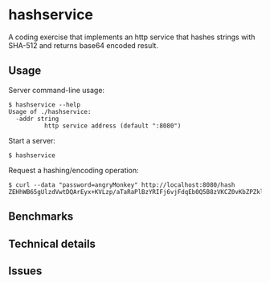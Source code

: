 # hashservice

A coding exercise that implements an http service that hashes strings with SHA-512 and returns base64 encoded result.

## Usage

Server command-line usage:

```
$ hashservice --help
Usage of ./hashservice:
  -addr string
          http service address (default ":8080")
```

Start a server:
```
$ hashservice
```

Request a hashing/encoding operation:
```
$ curl --data "password=angryMonkey" http://localhost:8080/hash
ZEHhWB65gUlzdVwtDQArEyx+KVLzp/aTaRaPlBzYRIFj6vjFdqEb0Q5B8zVKCZ0vKbZPZklJz0Fd7su2A+gf7Q==
```

## Benchmarks

## Technical details

## Issues
